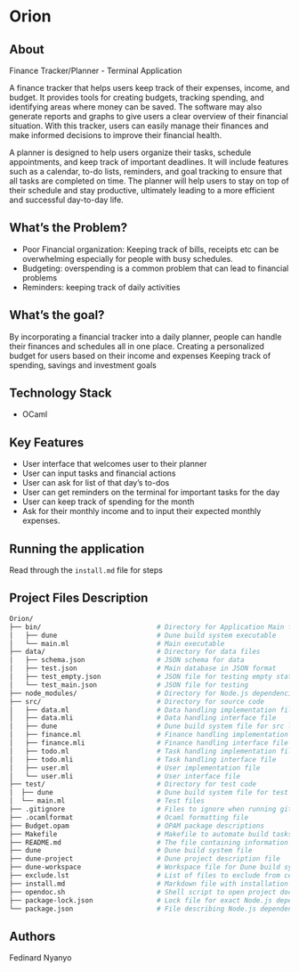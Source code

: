 # Orion

## About

Finance Tracker/Planner - Terminal Application

A finance tracker that helps users keep track of their expenses, income, and budget. It provides tools for creating budgets, tracking spending, and identifying areas where money can be saved. The software may also generate reports and graphs to give users a clear overview of their financial situation. With this tracker, users can easily manage their finances and make informed decisions to improve their financial health.

A planner is designed to help users organize their tasks, schedule appointments, and keep track of important deadlines. It will include features such as a calendar, to-do lists, reminders, and goal tracking to ensure that all tasks are completed on time. The planner will help users to stay on top of their schedule and stay productive, ultimately leading to a more efficient and successful day-to-day life.

## What’s the Problem?

- Poor Financial organization: Keeping track of bills, receipts etc can be overwhelming especially for people with busy schedules.
- Budgeting: overspending is a common problem that can lead to financial problems
- Reminders: keeping track of daily activities

## What’s the goal?

By incorporating a financial tracker into a daily planner, people can handle their finances and schedules all in one place.
Creating a personalized budget for users based on their income and expenses
Keeping track of spending, savings and investment goals

## Technology Stack

- OCaml

## Key Features

- User interface that welcomes user to their planner
- User can input tasks and financial actions
- User can ask for list of that day’s to-dos
- User can get reminders on the terminal for important tasks for the day
- User can keep track of spending for the month
- Ask for their monthly income and to input their expected monthly expenses.

## Running the application

Read through the `install.md` file for steps

## Project Files Description

```bash
Orion/
├── bin/                             # Directory for Application Main file
│   ├── dune                         # Dune build system executable
│   └── main.ml                      # Main executable
├── data/                            # Directory for data files
│   ├── schema.json                  # JSON schema for data
│   ├── test.json                    # Main database in JSON format
│   ├── test_empty.json              # JSON file for testing empty state
│   └── test_main.json               # JSON file for testing
├── node_modules/                    # Directory for Node.js dependencies
├── src/                             # Directory for source code
│   ├── data.ml                      # Data handling implementation file
│   ├── data.mli                     # Data handling interface file
│   ├── dune                         # Dune build system file for src library
│   ├── finance.ml                   # Finance handling implementation file
│   ├── finance.mli                  # Finance handling interface file
│   ├── todo.ml                      # Task handling implementation file
│   ├── todo.mli                     # Task handling interface file
│   ├── user.ml                      # User implementation file
│   └── user.mli                     # User interface file
├── test/                            # Directory for test code
│  ├── dune                          # Dune build system file for test directory
│  └── main.ml                       # Test files
├── .gitignore                       # Files to ignore when running git commands
├── .ocamlformat                     # Ocaml formatting file
├── Budget.opam                      # OPAM package descriptions
├── Makefile                         # Makefile to automate build tasks
├── README.md                        # The file containing information about the project
├── dune                             # Dune build system file
├── dune-project                     # Dune project description file
├── dune-workspace                   # Workspace file for Dune build system
├── exclude.lst                      # List of files to exclude from certain operations
├── install.md                       # Markdown file with installation instructions
├── opendoc.sh                       # Shell script to open project documentation
├── package-lock.json                # Lock file for exact Node.js dependency tree
└── package.json                     # File describing Node.js dependencies

```

## Authors

Fedinard Nyanyo
